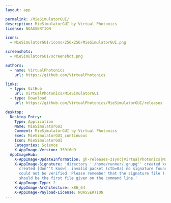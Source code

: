 ```yaml
---
layout: app

permalink: /MieSimulatorGUI/
description: MieSimulatorGUI by Virtual Photonics
license: NOASSERTION

icons:
  - MieSimulatorGUI/icons/256x256/MieSimulatorGUI.png

screenshots:
  - MieSimulatorGUI/screenshot.png

authors:
  - name: VirtualPhotonics
    url: https://github.com/VirtualPhotonics

links:
  - type: GitHub
    url: VirtualPhotonics/MieSimulatorGUI
  - type: Download
    url: https://github.com/VirtualPhotonics/MieSimulatorGUI/releases

desktop:
  Desktop Entry:
    Type: Application
    Name: MieSimulatorGUI
    Comment: MieSimulatorGUI by Virtual Photonics
    Exec: MieSimulatorGUI_continuous
    Icon: MieSimulatorGUI
    Categories: Science
    X-AppImage-Version: 359f6d9
  AppImageHub:
    X-AppImage-UpdateInformation: gh-releases-zsync|VirtualPhotonics|MieSimulatorGUI|continuous|MieSimulatorGUI*-x86_64.AppImage.zsync
    X-AppImage-Signature: 'directory ''/home/runner/.gnupg'' created keybox ''/home/runner/.gnupg/pubring.kbx''
      created [don''t know]: invalid packet (ctb=0a) no signature found the signature
      could not be verified. Please remember that the signature file (.sig or .asc)
      should be the first file given on the command line.'
    X-AppImage-Type: 2
    X-AppImage-Architecture: x86_64
    X-AppImage-Payload-License: NOASSERTION
---
```

